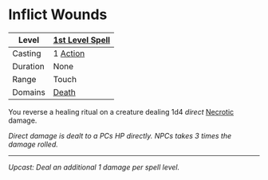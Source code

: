 # Inflict Wounds

| Level    | [1st Level Spell](1st%20Level%20Spells.md)          |
| -------- | --------------------------------------------------- |
| Casting  | 1 [Action](../../../../Game%20Procedures/Core%20Procedures/Action.md) |
| Duration | None                                                |
| Range    | Touch                                               |
| Domains  | [Death](../../Spell%20Domains/Death.md)          |

You reverse a healing ritual on a creature dealing 1d4 *direct* [Necrotic](../../../../Game%20Procedures/Combat/Damage%20Types/Necrotic.md) damage.

*Direct damage is dealt to a PCs HP directly. NPCs takes 3 times the damage rolled.*

---
*Upcast: Deal an additional 1 damage per spell level.*
